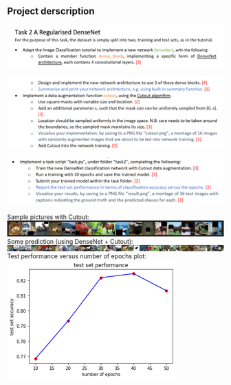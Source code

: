 <h2>Project derscription</h2>

![q1](https://github.com/YHJYH/Machine_Learning/blob/main/projects/DenseNet%20%2B%20Cutout/Capture.PNG)<br>

![q2](https://github.com/YHJYH/Machine_Learning/blob/main/projects/DenseNet%20%2B%20Cutout/123.PNG)<br>

![q3](https://github.com/YHJYH/Machine_Learning/blob/main/projects/DenseNet%20%2B%20Cutout/234.PNG)<br>

Sample pictures with Cutout:<br>
![cutout](https://github.com/YHJYH/Machine_Learning/blob/main/projects/DenseNet%20%2B%20Cutout/cutout.PNG)<br>
Some prediction (using DenseNet + Cutout):<br>
![prediction](https://github.com/YHJYH/Machine_Learning/blob/main/projects/DenseNet%20%2B%20Cutout/result.png)<br>
Test performance versus number of epochs plot: <br>
![preformance](https://github.com/YHJYH/Machine_Learning/blob/main/projects/DenseNet%20%2B%20Cutout/test_perform.png)<br>
